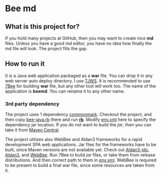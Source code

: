 # Bee md

## What is this project for?
If you hold many projects at GitHub, then you may want to create nice **md** files.
Unless you have a good md editor, you have no idea how finally the md file will look.
The project fills the gap.

## How to run it

It is a Java web application packaged as a **war** file. You can drop it in any web server auto deploy directory.
I use [TJWS](https://github.com/drogatkin/TJWS2). It is recommended to use [7Bee](https://github.com/drogatkin/7Bee) for
building **war** file, but any other tool will work too. The name of the application is **beemd**. You can rename it to any other name.

### 3rd party dependency
The project uses 1 dependency [commonmark](https://github.com/commonmark/commonmark-java.git). Checkout the project, and then copy
[bee-java.rb](bee-java.rb) there and run **[rb](https://github.com/drogatkin/rust_utilities)**. Modify [env.xml](env.xml) here to specify the dependency jar location. If you do not
want to build the *jar*, then you can take it from [Maven Central](https://search.maven.org/search?q=g:org.commonmark).

The project utilizes also WebBee and Aldan3 frameworks for a rapid development SPA web applications. Jar files for the frameworks have to be built, since Maven versions are not available yet.
 Check out [Aldan3-jdo](https://github.com/drogatkin/aldan3-jdo),  [Aldan3](https://github.com/drogatkin/aldan3), and [WebBee](https://github.com/drogatkin/Webbee). Run 7Bee to build
*jar* files, or take them from release distributions. And then correct path to them in [env.xml](env.xml). WebBee is required to be present to build a final war file, since some resources are taken from it. 